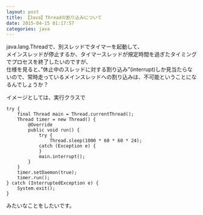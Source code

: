 ```yaml
---
layout: post
title: 【Java】Threadの割り込みについて
date: 2015-04-15 01:17:57
categories: java
---
```

<!-- {% raw %} -->
<p>java.lang.Threadで、別スレッドでタイマーを起動して、<br>
メインスレッドが停止するか、タイマースレッドが規定時間を過ぎたタイミングでプロセスを終了したいのですが、<br>
仕様を見ると、”休止中のスレッドに対する割り込み”(interrupt)しか見当たらないので、常時走っているメインスレッドへの割り込みは、不可能ということになるんでしょうか？</p>

<p>イメージとしては、実行クラスで</p>

<pre><code>try {
    final Thread main = Thread.currentThread();
    Thread timer = new Thread() {
        @Override
        public void run() {
            try {
                Thread.sleep(1000 * 60 * 60 * 24);
            catch (Exception e) {
            }
            main.interrupt();
        }
    }
    timer.setDaemon(true);
    timer.run();
} catch (InterruptedException e) {
    System.exit();
}
</code></pre>

<p>みたいなことをしたいです。</p>
<!-- {% endraw %} -->
